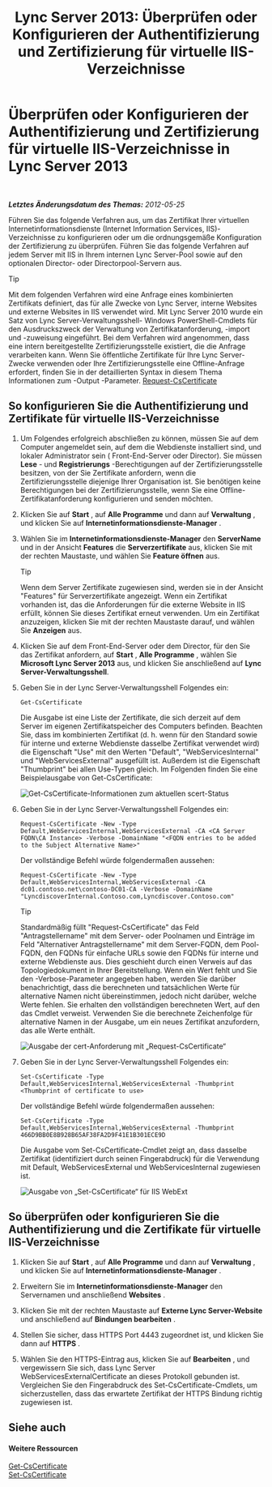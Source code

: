 ﻿---
title: 'Lync Server 2013: Überprüfen oder Konfigurieren der Authentifizierung und Zertifizierung für virtuelle IIS-Verzeichnisse'
TOCTitle: Überprüfen oder Konfigurieren der Authentifizierung und Zertifizierung für virtuelle IIS-Verzeichnisse
ms:assetid: 3ca90be0-1d64-447c-807a-3a2ee3bf625e
ms:mtpsurl: https://technet.microsoft.com/de-de/library/Gg429702(v=OCS.15)
ms:contentKeyID: 49293750
ms.date: 05/19/2016
mtps_version: v=OCS.15
ms.translationtype: HT
---

# Überprüfen oder Konfigurieren der Authentifizierung und Zertifizierung für virtuelle IIS-Verzeichnisse in Lync Server 2013

 

_**Letztes Änderungsdatum des Themas:** 2012-05-25_

Führen Sie das folgende Verfahren aus, um das Zertifikat Ihrer virtuellen Internetinformationsdienste (Internet Information Services, IIS)-Verzeichnisse zu konfigurieren oder um die ordnungsgemäße Konfiguration der Zertifizierung zu überprüfen. Führen Sie das folgende Verfahren auf jedem Server mit IIS in Ihrem internen Lync Server-Pool sowie auf den optionalen Director- oder Directorpool-Servern aus.


> [!TIP]
> Mit dem folgenden Verfahren wird eine Anfrage eines kombinierten Zertifikats definiert, das für alle Zwecke von Lync Server, interne Websites und externe Websites in IIS verwendet wird. Mit Lync Server 2010 wurde ein Satz von Lync Server-Verwaltungsshell- Windows PowerShell-Cmdlets für den Ausdruckszweck der Verwaltung von Zertifikatanforderung, -import und -zuweisung eingeführt. Bei dem Verfahren wird angenommen, dass eine intern bereitgestellte Zertifizierungsstelle existiert, die die Anfrage verarbeiten kann. Wenn Sie öffentliche Zertifikate für Ihre Lync Server-Zwecke verwenden oder Ihre Zertifizierungsstelle eine Offline-Anfrage erfordert, finden Sie in der detaillierten Syntax in diesem Thema Informationen zum -Output -Parameter. <A href="https://docs.microsoft.com/en-us/powershell/module/skype/Request-CsCertificate">Request-CsCertificate</A>



## So konfigurieren Sie die Authentifizierung und Zertifikate für virtuelle IIS-Verzeichnisse

1.  Um Folgendes erfolgreich abschließen zu können, müssen Sie auf dem Computer angemeldet sein, auf dem die Webdienste installiert sind, und lokaler Administrator sein ( Front-End-Server oder Director). Sie müssen **Lese** - und **Registrierungs** -Berechtigungen auf der Zertifizierungsstelle besitzen, von der Sie Zertifikate anfordern, wenn die Zertifizierungsstelle diejenige Ihrer Organisation ist. Sie benötigen keine Berechtigungen bei der Zertifizierungsstelle, wenn Sie eine Offline-Zertifikatanforderung konfigurieren und senden möchten.

2.  Klicken Sie auf **Start** , auf **Alle Programme** und dann auf **Verwaltung** , und klicken Sie auf **Internetinformationsdienste-Manager** .

3.  Wählen Sie im **Internetinformationsdienste-Manager** den **ServerName** und in der Ansicht **Features** die **Serverzertifikate** aus, klicken Sie mit der rechten Maustaste, und wählen Sie **Feature öffnen** aus.
    

    > [!TIP]
    > Wenn dem Server Zertifikate zugewiesen sind, werden sie in der Ansicht "Features" für Serverzertifikate angezeigt. Wenn ein Zertifikat vorhanden ist, das die Anforderungen für die externe Website in IIS erfüllt, können Sie dieses Zertifikat erneut verwenden. Um ein Zertifikat anzuzeigen, klicken Sie mit der rechten Maustaste darauf, und wählen Sie <STRONG>Anzeigen</STRONG> aus.



4.  Klicken Sie auf dem Front-End-Server oder dem Director, für den Sie das Zertifikat anfordern, auf **Start** , **Alle Programme** , wählen Sie **Microsoft Lync Server 2013** aus, und klicken Sie anschließend auf **Lync Server-Verwaltungsshell**.

5.  Geben Sie in der Lync Server-Verwaltungsshell Folgendes ein:
    
        Get-CsCertificate
    
    Die Ausgabe ist eine Liste der Zertifikate, die sich derzeit auf dem Server im eigenen Zertifikatspeicher des Computers befinden. Beachten Sie, dass im kombinierten Zertifikat (d. h. wenn für den Standard sowie für interne und externe Webdienste dasselbe Zertifikat verwendet wird) die Eigenschaft "Use" mit den Werten "Default", "WebServicesInternal" und "WebServicesExternal" ausgefüllt ist. Außerdem ist die Eigenschaft "Thumbprint" bei allen Use-Typen gleich. Im Folgenden finden Sie eine Beispielausgabe von Get-CsCertificate:
    
    ![Get-CsCertificate-Informationen zum aktuellen scert-Status](images/Gg429702.664f6326-6cd5-48e2-8235-fc3950ea43b4(OCS.15).jpg "Get-CsCertificate-Informationen zum aktuellen scert-Status")

6.  Geben Sie in der Lync Server-Verwaltungsshell Folgendes ein:
    
        Request-CsCertificate -New -Type Default,WebServicesInternal,WebServicesExternal -CA <CA Server FQDN\CA Instance> -Verbose -DomainName "<FQDN entries to be added to the Subject Alternative Name>"
    
    Der vollständige Befehl würde folgendermaßen aussehen:
    
        Request-CsCertificate -New -Type Default,WebServicesInternal,WebServicesExternal -CA dc01.contoso.net\contoso-DC01-CA -Verbose -DomainName "LyncdiscoverInternal.Contoso.com,Lyncdiscover.Contoso.com"
    

    > [!TIP]
    > Standardmäßig füllt "Request-CsCertificate" das Feld "Antragstellername" mit dem Server- oder Poolnamen und Einträge im Feld "Alternativer Antragstellername" mit dem Server-FQDN, dem Pool-FQDN, den FQDNs für einfache URLs sowie den FQDNs für interne und externe Webdienste aus. Dies geschieht durch einen Verweis auf das Topologiedokument in Ihrer Bereitstellung. Wenn ein Wert fehlt und Sie den -Verbose-Parameter angegeben haben, werden Sie darüber benachrichtigt, dass die berechneten und tatsächlichen Werte für alternative Namen nicht übereinstimmen, jedoch nicht darüber, welche Werte fehlen. Sie erhalten den vollständigen berechneten Wert, auf den das Cmdlet verweist. Verwenden Sie die berechnete Zeichenfolge für alternative Namen in der Ausgabe, um ein neues Zertifikat anzufordern, das alle Werte enthält.

    
    ![Ausgabe der cert-Anforderung mit „Request-CsCertificate“](images/Gg429702.9e59a657-fa75-4454-8fd3-57c81e829f7b(OCS.15).jpg "Ausgabe der cert-Anforderung mit „Request-CsCertificate“")

7.  Geben Sie in der Lync Server-Verwaltungsshell Folgendes ein:
    
        Set-CsCertificate -Type Default,WebServicesInternal,WebServicesExternal -Thumbprint <Thumbprint of certificate to use>
    
    Der vollständige Befehl würde folgendermaßen aussehen:
    
        Set-CsCertificate -Type Default,WebServicesInternal,WebServicesExternal -Thumbprint 466D9BB0E8B928B65AF38FA2D9F41E1B301ECE9D
    
    Die Ausgabe vom Set-CsCertificate-Cmdlet zeigt an, dass dasselbe Zertifikat (identifiziert durch seinen Fingerabdruck) für die Verwendung mit Default, WebServicesExternal und WebServicesInternal zugewiesen ist.
    
    ![Ausgabe von „Set-CsCertificate“ für IIS WebExt](images/Gg429702.dd451c9d-7b49-4408-8071-c868cb1e678c(OCS.15).jpg "Ausgabe von „Set-CsCertificate“ für IIS WebExt")

## So überprüfen oder konfigurieren Sie die Authentifizierung und die Zertifikate für virtuelle IIS-Verzeichnisse

1.  Klicken Sie auf **Start** , auf **Alle Programme** und dann auf **Verwaltung** , und klicken Sie auf **Internetinformationsdienste-Manager** .

2.  Erweitern Sie im **Internetinformationsdienste-Manager** den Servernamen und anschließend **Websites** .

3.  Klicken Sie mit der rechten Maustaste auf **Externe Lync Server-Website** und anschließend auf **Bindungen bearbeiten** .

4.  Stellen Sie sicher, dass HTTPS Port 4443 zugeordnet ist, und klicken Sie dann auf **HTTPS** .

5.  Wählen Sie den HTTPS-Eintrag aus, klicken Sie auf **Bearbeiten** , und vergewissern Sie sich, dass Lync Server WebServicesExternalCertificate an dieses Protokoll gebunden ist. Vergleichen Sie den Fingerabdruck des Set-CsCertificate-Cmdlets, um sicherzustellen, dass das erwartete Zertifikat der HTTPS Bindung richtig zugewiesen ist.

## Siehe auch

#### Weitere Ressourcen

[Get-CsCertificate](https://docs.microsoft.com/en-us/powershell/module/skype/Get-CsCertificate)  
[Set-CsCertificate](https://docs.microsoft.com/en-us/powershell/module/skype/Set-CsCertificate)

